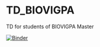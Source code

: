 # TD_BIOVIGPA
TD for students of BIOVIGPA Master

[![Binder](https://mybinder.org/badge_logo.svg)](https://mybinder.org/v2/gh/glouarn/TD_BIOVIGPA/HEAD)
